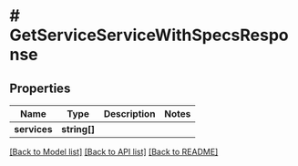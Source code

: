# # GetServiceServiceWithSpecsResponse

## Properties

Name | Type | Description | Notes
------------ | ------------- | ------------- | -------------
**services** | **string[]** |  |

[[Back to Model list]](../../README.md#models) [[Back to API list]](../../README.md#endpoints) [[Back to README]](../../README.md)
